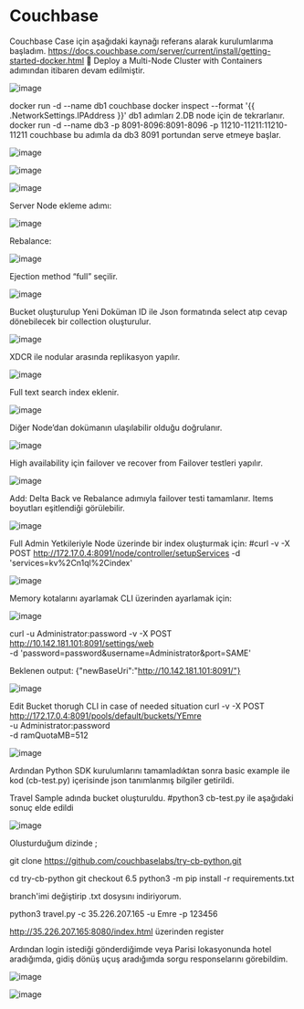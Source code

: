 # Couchbase


Couchbase Case için aşağıdaki kaynağı referans alarak kurulumlarıma başladım.
https://docs.couchbase.com/server/current/install/getting-started-docker.html
	Deploy a Multi-Node Cluster with Containers adımından itibaren devam edilmiştir.


![image](https://user-images.githubusercontent.com/53182424/116316390-8ad67c00-a7ba-11eb-973b-8c7bec213f32.png)

docker run -d --name db1 couchbase
docker inspect --format '{{ .NetworkSettings.IPAddress }}' db1
adımları 2.DB node için de tekrarlanır.
docker run -d --name db3 -p 8091-8096:8091-8096 -p 11210-11211:11210-11211 couchbase
bu adımla da db3 8091 portundan serve etmeye başlar.


![image](https://user-images.githubusercontent.com/53182424/116316422-945fe400-a7ba-11eb-9ee0-68b7e589bb98.png)

![image](https://user-images.githubusercontent.com/53182424/116316428-97f36b00-a7ba-11eb-9320-0099b5df118c.png)

![image](https://user-images.githubusercontent.com/53182424/116316453-a3469680-a7ba-11eb-9a3c-9878aac75893.png)

Server Node ekleme adımı:

![image](https://user-images.githubusercontent.com/53182424/116316468-a9d50e00-a7ba-11eb-9e9e-aabaaf2d551c.png)

Rebalance:

![image](https://user-images.githubusercontent.com/53182424/116316484-b194b280-a7ba-11eb-81d0-f2374d4272ed.png)

Ejection method “full” seçilir.

![image](https://user-images.githubusercontent.com/53182424/116316502-b8bbc080-a7ba-11eb-8d3c-288dfb5647b7.png)

Bucket oluşturulup Yeni Doküman ID ile Json formatında select atıp cevap dönebilecek bir collection oluşturulur.

![image](https://user-images.githubusercontent.com/53182424/116316529-c2452880-a7ba-11eb-902a-f7d6545b5ea5.png)

XDCR ile nodular arasında replikasyon yapılır.

![image](https://user-images.githubusercontent.com/53182424/116316555-cbce9080-a7ba-11eb-9d67-93ae6ddeed99.png)

Full text search index eklenir. 

![image](https://user-images.githubusercontent.com/53182424/116316590-d9841600-a7ba-11eb-9667-fc784d30c022.png)

Diğer Node’dan dokümanın ulaşılabilir olduğu doğrulanır.

![image](https://user-images.githubusercontent.com/53182424/116316609-e1dc5100-a7ba-11eb-9c9b-04f6dbe53a22.png)

High availability için failover ve recover from Failover testleri yapılır.

![image](https://user-images.githubusercontent.com/53182424/116316643-ec96e600-a7ba-11eb-8098-45814975f7e2.png)

Add: Delta Back ve Rebalance adımıyla failover testi tamamlanır.
Items boyutları eşitlendiği görülebilir.

![image](https://user-images.githubusercontent.com/53182424/116316685-f7ea1180-a7ba-11eb-9b3a-a9477561731c.png)


Full Admin Yetkileriyle Node üzerinde bir index oluşturmak için:
#curl  -v -X POST http://172.17.0.4:8091/node/controller/setupServices -d 'services=kv%2Cn1ql%2Cindex'

![image](https://user-images.githubusercontent.com/53182424/116316710-02a4a680-a7bb-11eb-880f-bb6759b5ed6c.png)

Memory kotalarını ayarlamak  CLI üzerinden ayarlamak için:

![image](https://user-images.githubusercontent.com/53182424/116316731-0afce180-a7bb-11eb-891f-badefad02cec.png)

curl  -u Administrator:password -v -X POST \
http://10.142.181.101:8091/settings/web \
-d 'password=password&username=Administrator&port=SAME'


 Beklenen output:
{"newBaseUri":"http://10.142.181.101:8091/"}

![image](https://user-images.githubusercontent.com/53182424/116316765-1819d080-a7bb-11eb-99fb-6d0e0b76de21.png)


Edit Bucket thorugh CLI in case of needed situation
curl -v -X POST http://172.17.0.4:8091/pools/default/buckets/YEmre \
-u Administrator:password \
-d ramQuotaMB=512

![image](https://user-images.githubusercontent.com/53182424/116316831-2f58be00-a7bb-11eb-9724-f0aa2a459d74.png)


Ardından Python SDK kurulumlarını tamamladıktan sonra basic example ile kod (cb-test.py) içerisinde json tanımlanmış bilgiler getirildi.

Travel Sample adında bucket oluşturuldu.
 #python3 cb-test.py ile aşağıdaki sonuç elde edildi
 
 ![image](https://user-images.githubusercontent.com/53182424/116420199-6fb14e00-a846-11eb-87c2-8cebdd81e09d.png)


Olusturduğum dizinde ;

git clone https://github.com/couchbaselabs/try-cb-python.git

cd try-cb-python
git checkout 6.5
python3 -m pip install -r requirements.txt

branch'imi değiştirip .txt dosysını indiriyorum.

python3 travel.py -c 35.226.207.165 -u Emre -p 123456

http://35.226.207.165:8080/index.html  üzerinden register

Ardından login istediği gönderdiğimde veya Parisi lokasyonunda hotel aradığımda, gidiş dönüş uçuş aradığımda sorgu responselarını görebildim.

![image](https://user-images.githubusercontent.com/53182424/116426349-b6557700-a84b-11eb-84c6-c568cbdda64c.png)


![image](https://user-images.githubusercontent.com/53182424/116426141-85754200-a84b-11eb-8343-6b448483a3bf.png)


